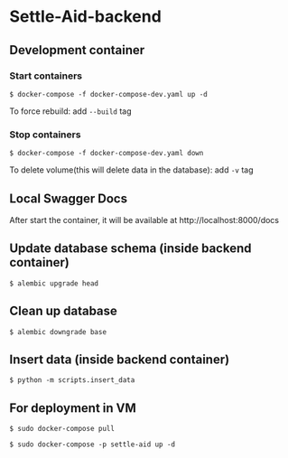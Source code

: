 # Settle-Aid-backend

## Development container

### Start containers
```
$ docker-compose -f docker-compose-dev.yaml up -d
```

To force rebuild: add `--build` tag

### Stop containers
```
$ docker-compose -f docker-compose-dev.yaml down
```

To delete volume(this will delete data in the database): add `-v` tag

## Local Swagger Docs
After start the container, it will be available at
http://localhost:8000/docs

## Update database schema (inside backend container)

```
$ alembic upgrade head
```

## Clean up database
```
$ alembic downgrade base
```

## Insert data (inside backend container)
```
$ python -m scripts.insert_data
```

## For deployment in VM
```
$ sudo docker-compose pull
```

```
$ sudo docker-compose -p settle-aid up -d
```